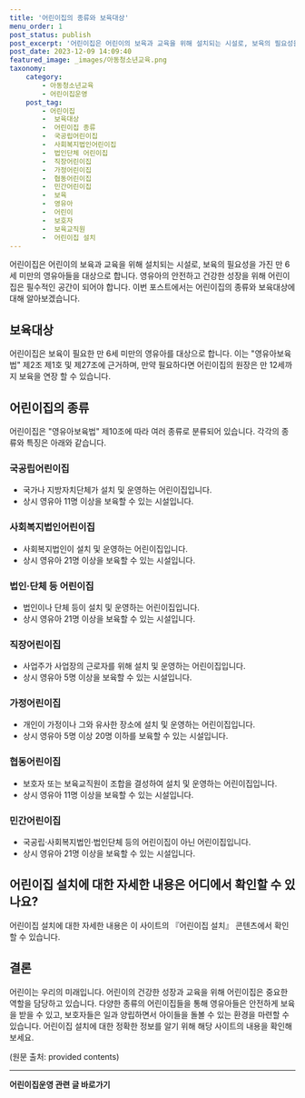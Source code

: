 ```yaml
---
title: '어린이집의 종류와 보육대상'
menu_order: 1
post_status: publish
post_excerpt: '어린이집은 어린이의 보육과 교육을 위해 설치되는 시설로, 보육의 필요성을 가진 만 6세 미만의 영유아들을 대상으로 합니다. 영유아의 안전하고 건강한 성장을 위해 어린이집은 필수적인 공간이 되어야 합니다. 이번 포스트에서는 어린이집의 종류와 보육대상에 대해 알아보겠습니다.'
post_date: 2023-12-09 14:09:40
featured_image: _images/아동청소년교육.png
taxonomy:
    category:
        - 아동청소년교육
        - 어린이집운영
    post_tag:
        - 어린이집
        -  보육대상
        -  어린이집 종류
        -  국공립어린이집
        -  사회복지법인어린이집
        -  법인단체 어린이집
        -  직장어린이집
        -  가정어린이집
        -  협동어린이집
        -  민간어린이집
        -  보육
        -  영유아
        -  어린이
        -  보호자
        -  보육교직원
        -  어린이집 설치
---
```



어린이집은 어린이의 보육과 교육을 위해 설치되는 시설로, 보육의 필요성을 가진 만 6세 미만의 영유아들을 대상으로 합니다. 영유아의 안전하고 건강한 성장을 위해 어린이집은 필수적인 공간이 되어야 합니다. 이번 포스트에서는 어린이집의 종류와 보육대상에 대해 알아보겠습니다.

## 보육대상

어린이집은 보육이 필요한 만 6세 미만의 영유아를 대상으로 합니다. 이는 "영유아보육법" 제2조 제1호 및 제27조에 근거하며, 만약 필요하다면 어린이집의 원장은 만 12세까지 보육을 연장 할 수 있습니다.

## 어린이집의 종류

어린이집은 "영유아보육법" 제10조에 따라 여러 종류로 분류되어 있습니다. 각각의 종류와 특징은 아래와 같습니다.

### 국공립어린이집

- 국가나 지방자치단체가 설치 및 운영하는 어린이집입니다.
- 상시 영유아 11명 이상을 보육할 수 있는 시설입니다.

### 사회복지법인어린이집

- 사회복지법인이 설치 및 운영하는 어린이집입니다. 
- 상시 영유아 21명 이상을 보육할 수 있는 시설입니다.

### 법인·단체 등 어린이집

- 법인이나 단체 등이 설치 및 운영하는 어린이집입니다.
- 상시 영유아 21명 이상을 보육할 수 있는 시설입니다.

### 직장어린이집

- 사업주가 사업장의 근로자를 위해 설치 및 운영하는 어린이집입니다. 
- 상시 영유아 5명 이상을 보육할 수 있는 시설입니다.

### 가정어린이집

- 개인이 가정이나 그와 유사한 장소에 설치 및 운영하는 어린이집입니다.
- 상시 영유아 5명 이상 20명 이하를 보육할 수 있는 시설입니다.

### 협동어린이집

- 보호자 또는 보육교직원이 조합을 결성하여 설치 및 운영하는 어린이집입니다.
- 상시 영유아 11명 이상을 보육할 수 있는 시설입니다.

### 민간어린이집

- 국공립·사회복지법인·법인단체 등의 어린이집이 아닌 어린이집입니다.
- 상시 영유아 21명 이상을 보육할 수 있는 시설입니다.

## 어린이집 설치에 대한 자세한 내용은 어디에서 확인할 수 있나요?

어린이집 설치에 대한 자세한 내용은 이 사이트의 『어린이집 설치』 콘텐츠에서 확인할 수 있습니다.

## 결론

어린이는 우리의 미래입니다. 어린이의 건강한 성장과 교육을 위해 어린이집은 중요한 역할을 담당하고 있습니다. 다양한 종류의 어린이집들을 통해 영유아들은 안전하게 보육을 받을 수 있고, 보호자들은 일과 양립하면서 아이들을 돌볼 수 있는 환경을 마련할 수 있습니다. 어린이집 설치에 대한 정확한 정보를 알기 위해 해당 사이트의 내용을 확인해보세요.

(원문 출처: provided contents)
<!-- wp:separator -->
<hr class="wp-block-separator has-alpha-channel-opacity"/>
<!-- /wp:separator -->

<!-- wp:group {"backgroundColor":"base","layout":{"type":"constrained"}} -->
<div class="wp-block-group has-base-background-color has-background"><!-- wp:paragraph {"align":"center","fontSize":"medium"} -->
<p class="has-text-align-center has-large-font-size"><strong>어린이집운영 관련 글 바로가기</strong></p>
<!-- /wp:paragraph -->


<!-- wp:latest-posts
{"categories":[{"id":31780,"count":19,"description":"","link":"https://uknowlaw.com/category/%ec%96%b4%eb%a6%b0%ec%9d%b4%ec%a7%91%ec%9a%b4%ec%98%81/","name":"어린이집운영","slug":"어린이집운영","taxonomy":"category","parent":0,"meta":[],"_links":{"self":[{"href":"https://uknowlaw.com/wp-json/wp/v2/categories/31780"}],"collection":[{"href":"https://uknowlaw.com/wp-json/wp/v2/categories"}],"about":[{"href":"https://uknowlaw.com/wp-json/wp/v2/taxonomies/category"}],"wp:post_type":[{"href":"https://uknowlaw.com/wp-json/wp/v2/posts?categories=31780"}],"curies":[{"name":"wp","href":"https://api.w.org/{rel}","templated":true}]}}],"postsToShow":100,"excerptLength":28,"postLayout":"grid","columns":2,"featuredImageAlign":"left","featuredImageSizeSlug":"large","fontSize":"small"} /--></div>
<!-- /wp:group -->